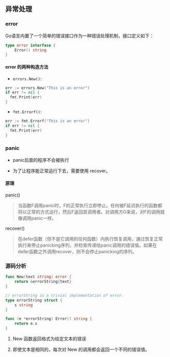 ## 异常处理

### error

Go语言内置了一个简单的错误接口作为一种错误处理机制，接口定义如下：

```go
type error interface {
	Error() string
}
```

#### error 的两种构造方法

* `errors.New()`: 

```go
err := errors.New("This is an error")
if err != nil {
  fmt.Print(err)
}
```

* `fmt.Errorf()`:

```go
err := fmt.Errorf("This is an error")
if err != nil {
  fmt.Print(err)
}
```

### panic

- panic后面的程序不会被执行

- 为了让程序能正常运行下去，需要使用 recover。

#### 原理

panic()

>当函数F调用panic时，F的正常执行立即停止。任何被F延迟执行的函数都将以正常的方式运行，然后F返回其调用者。对调用方G来说，对F的调用就像调用panic一样。

recover()

> 在defer函数（但不是它调用的任何函数）内执行恢复调用，通过恢复正常执行来停止panicking序列，并检索传递给panic调用的错误值。如果在defer函数之外调用recover，则不会停止panicking的序列。

### 源码分析

```go
func New(text string) error {
	return &errorString{text}
}

// errorString is a trivial implementation of error.
type errorString struct {
	s string
}

func (e *errorString) Error() string {
	return e.s
}
```

1. New 函数返回格式为给定文本的错误

2. 即使文本是相同的，每次对 New 的调用都会返回一个不同的错误值。